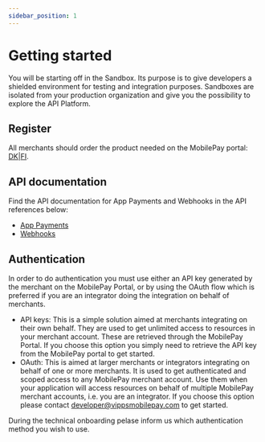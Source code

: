 ```yaml
---
sidebar_position: 1
---
```


# Getting started

You will be starting off in the Sandbox. Its purpose is to give developers a shielded environment for testing and integration purposes. Sandboxes are isolated from your production organization and give you the possibility to explore the API Platform.

## Register

All merchants should order the product needed on the MobilePay portal: [DK](https://admin.mobilepay.dk/)|[FI](https://admin.mobilepay.fi/). 

## API documentation

Find the API documentation for App Payments and Webhooks in the API references below:

* [App Payments](/api/app-payments)
* [Webhooks](/api/wehooks)

## Authentication

In order to do authentication you must use either an API key generated by the merchant on the MobilePay Portal, or by using the OAuth flow which is preferred if you are an integrator doing the integration on behalf of merchants.

* API keys: This is a simple solution aimed at merchants integrating on their own behalf. They are used to get unlimited access to resources in your merchant account. These are retrieved through the MobilePay Portal. If you choose this option you simply need to retrieve the API key from the MobilePay portal to get started.
* OAuth: This is aimed at larger merchants or integrators integrating on behalf of one or more merchants. It is used to get authenticated and scoped access to any MobilePay merchant account. Use them when your application will access resources on behalf of multiple MobilePay merchant accounts, i.e. you are an integrator. If you choose this option please contact developer@vippsmobilepay.com to get started.

During the technical onboarding pelase inform us which authentication method you wish to use.
